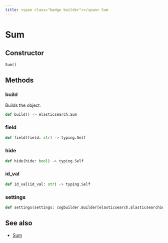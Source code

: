 ```yaml
---
title: <span class="badge builder"></span> Sum
---
```

# <span class="badge builder"></span> Sum

## Constructor

```python
Sum()
```
## Methods

### <span class="badge object-method"></span> build

Builds the object.

```python
def build() -> elasticsearch.Sum
```

### <span class="badge object-method"></span> field

```python
def field(field: str) -> typing.Self
```

### <span class="badge object-method"></span> hide

```python
def hide(hide: bool) -> typing.Self
```

### <span class="badge object-method"></span> id_val

```python
def id_val(id_val: str) -> typing.Self
```

### <span class="badge object-method"></span> settings

```python
def settings(settings: cogbuilder.Builder[elasticsearch.ElasticsearchSumSettings]) -> typing.Self
```

## See also

 * <span class="badge object-type-class"></span> [Sum](./object-Sum.md)
